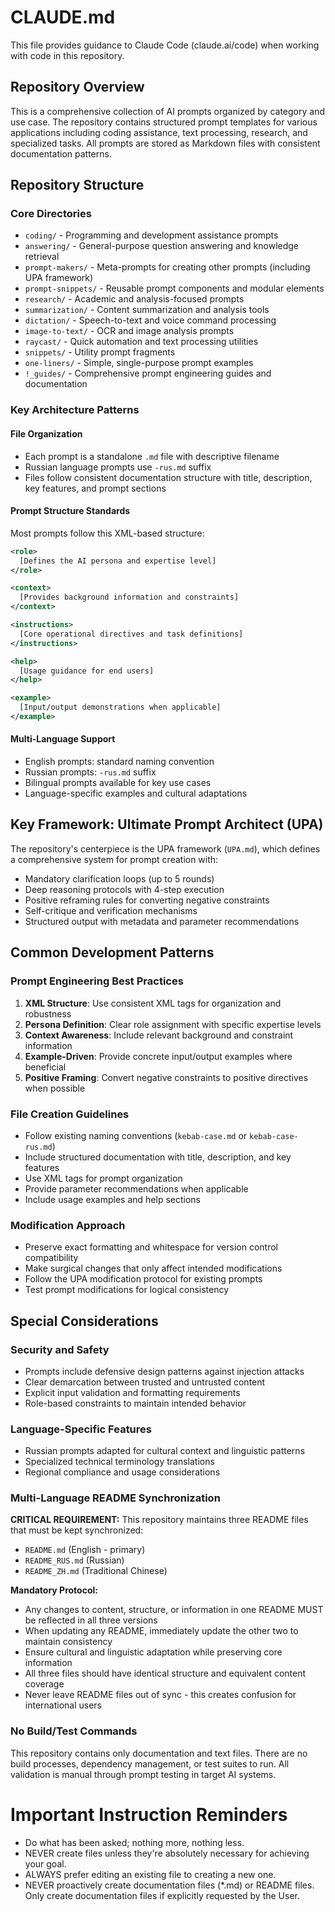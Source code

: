 # CLAUDE.md

This file provides guidance to Claude Code (claude.ai/code) when working with code in this repository.

## Repository Overview

This is a comprehensive collection of AI prompts organized by category and use case. The repository contains structured prompt templates for various applications including coding assistance, text processing, research, and specialized tasks. All prompts are stored as Markdown files with consistent documentation patterns.

## Repository Structure

### Core Directories
- `coding/` - Programming and development assistance prompts
- `answering/` - General-purpose question answering and knowledge retrieval
- `prompt-makers/` - Meta-prompts for creating other prompts (including UPA framework)
- `prompt-snippets/` - Reusable prompt components and modular elements
- `research/` - Academic and analysis-focused prompts
- `summarization/` - Content summarization and analysis tools
- `dictation/` - Speech-to-text and voice command processing
- `image-to-text/` - OCR and image analysis prompts
- `raycast/` - Quick automation and text processing utilities
- `snippets/` - Utility prompt fragments
- `one-liners/` - Simple, single-purpose prompt examples
- `!_guides/` - Comprehensive prompt engineering guides and documentation

### Key Architecture Patterns

#### File Organization
- Each prompt is a standalone `.md` file with descriptive filename
- Russian language prompts use `-rus.md` suffix
- Files follow consistent documentation structure with title, description, key features, and prompt sections

#### Prompt Structure Standards
Most prompts follow this XML-based structure:
```xml
<role>
  [Defines the AI persona and expertise level]
</role>

<context>
  [Provides background information and constraints]
</context>

<instructions>
  [Core operational directives and task definitions]
</instructions>

<help>
  [Usage guidance for end users]
</help>

<example>
  [Input/output demonstrations when applicable]
</example>
```

#### Multi-Language Support
- English prompts: standard naming convention
- Russian prompts: `-rus.md` suffix
- Bilingual prompts available for key use cases
- Language-specific examples and cultural adaptations

## Key Framework: Ultimate Prompt Architect (UPA)

The repository's centerpiece is the UPA framework (`UPA.md`), which defines a comprehensive system for prompt creation with:
- Mandatory clarification loops (up to 5 rounds)
- Deep reasoning protocols with 4-step execution
- Positive reframing rules for converting negative constraints
- Self-critique and verification mechanisms
- Structured output with metadata and parameter recommendations

## Common Development Patterns

### Prompt Engineering Best Practices
1. **XML Structure**: Use consistent XML tags for organization and robustness
2. **Persona Definition**: Clear role assignment with specific expertise levels
3. **Context Awareness**: Include relevant background and constraint information
4. **Example-Driven**: Provide concrete input/output examples where beneficial
5. **Positive Framing**: Convert negative constraints to positive directives when possible

### File Creation Guidelines
- Follow existing naming conventions (`kebab-case.md` or `kebab-case-rus.md`)
- Include structured documentation with title, description, and key features
- Use XML tags for prompt organization
- Provide parameter recommendations when applicable
- Include usage examples and help sections

### Modification Approach
- Preserve exact formatting and whitespace for version control compatibility
- Make surgical changes that only affect intended modifications
- Follow the UPA modification protocol for existing prompts
- Test prompt modifications for logical consistency

## Special Considerations

### Security and Safety
- Prompts include defensive design patterns against injection attacks
- Clear demarcation between trusted and untrusted content
- Explicit input validation and formatting requirements
- Role-based constraints to maintain intended behavior

### Language-Specific Features
- Russian prompts adapted for cultural context and linguistic patterns
- Specialized technical terminology translations
- Regional compliance and usage considerations

### Multi-Language README Synchronization
**CRITICAL REQUIREMENT:** This repository maintains three README files that must be kept synchronized:
- `README.md` (English - primary)
- `README_RUS.md` (Russian)
- `README_ZH.md` (Traditional Chinese)

**Mandatory Protocol:**
- Any changes to content, structure, or information in one README MUST be reflected in all three versions
- When updating any README, immediately update the other two to maintain consistency
- Ensure cultural and linguistic adaptation while preserving core information
- All three files should have identical structure and equivalent content coverage
- Never leave README files out of sync - this creates confusion for international users

### No Build/Test Commands
This repository contains only documentation and text files. There are no build processes, dependency management, or test suites to run. All validation is manual through prompt testing in target AI systems.

# Important Instruction Reminders
- Do what has been asked; nothing more, nothing less.
- NEVER create files unless they're absolutely necessary for achieving your goal.
- ALWAYS prefer editing an existing file to creating a new one.
- NEVER proactively create documentation files (*.md) or README files. Only create documentation files if explicitly requested by the User.
